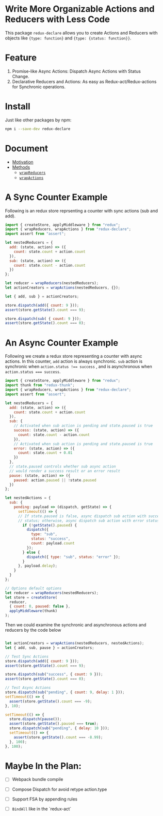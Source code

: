 # Write More Organizable Actions and Reducers with Less Code

This package `redux-declare` allows you to create Actions and Reducers with objects like
`{type: function}` and `{type: {status: function}}`.

# Feature

1.  Promise-like Async Actions: Dispatch Async Actions with Status Change.
2.  Declarative Reducers and Actions: As easy as Redux-act/Redux-actions for Synchronic operations.

# Install 

Just like other packages by npm:

```bash
npm i --save-dev redux-declare
```

# Document
* [Motivation](https://zhujinxuan.github.io/redux-declare/doc/Motivation.html)
* [Methods](https://zhujinxuan.github.io/redux-declare/doc/API/)
  * [`wrapReducers`](https://zhujinxuan.github.io/redux-declare/doc/API/wrapReducers.html)
  * [`wrapActions`](https://zhujinxuan.github.io/redux-declare/doc/API/wrapActions.html)

# A Sync Counter Example

Following is an redux store reprsenting a counter with sync actions (sub
and add).

```javascript
import { createStore, applyMiddleware } from "redux";
import { wrapReducers, wrapActions } from "redux-declare";
import assert from "assert";

let nestedReducers = {
  add: (state, action) => ({
    count: state.count + action.count
  }),
  sub: (state, action) => ({
    count: state.count - action.count
  })
};

let reducer = wrapReducers(nestedReducers);
let actionCreators = wrapActions(nestedReducers, {});

let { add, sub } = actionCreators;

store.dispatch(add({ count: 9 }));
assert(store.getState().count === 9);

store.dispatch(sub( { count: 9 }));
assert(store.getState().count === 0);
```

# An Async Counter Example

Following we create a redux store representing a counter with async actions. In
this counter, `add` action is always synchronic. `sub` action is synchronic
when `action.status !== success` , and is asynchronous when `action.status ===
success`.

```javascript
import { createStore, applyMiddleware } from "redux";
import thunk from "redux-thunk";
import { wrapReducers, wrapActions } from "redux-declare";
import assert from "assert";

let nestedReducers = {
  add: (state, action) => ({
    count: state.count + action.count
  }),
  sub: {
    // Activated when sub action is pending and state.paused is true
    success: (state, action) => ({
      count: state.count - action.count
    }),
    // Activated when sub action is pending and state.paused is true
    error: (state, action) => ({
      count: state.count + 0.01
    })
  },
  // state.paused controls whether sub async action 
  // would render a success result or an error result
  pause: (state, action) => ({
    paused: action.paused || !state.paused
  })
};

let nestedActions = {
  sub: {
    pending: payload => (dispatch, getState) => {
      setTimeout(() => {
      // If state.paused is false, async dispatch sub action with success
      // status; otherwise, async dispatch sub action with error status.
        if (!getState().paused) {
          dispatch({
            type: "sub",
            status: "success",
            count: payload.count
          });
        } else {
          dispatch({ type: "sub", status: "error" });
        }
      }, payload.delay);
    }
  }
};

// Options default options
let reducer = wrapReducers(nestedReducers);
let store = createStore(
  reducer,
  { count: 0, paused: false },
  applyMiddleware(thunk)
);
```

Then we could examine the synchronic and asynchronous actions and
reducers by the code below

```javascript

let actionCreators = wrapActions(nestedReducers, nestedActions);
let { add, sub, pause } = actionCreators;

// Test Sync Actions
store.dispatch(add({ count: 9 }));
assert(store.getState().count === 9);

store.dispatch(sub("success", { count: 9 }));
assert(store.getState().count === 0);

// Test Async Actions
store.dispatch(sub("pending", { count: 9, delay: 1 }));
setTimeout(() => {
  assert(store.getState().count === -9);
}, 10);

setTimeout(() => {
  store.dispatch(pause());
  assert(store.getState().paused === true);
  store.dispatch(sub("pending", { delay: 10 }));
  setTimeout(() => {
    assert(store.getState().count === -8.99);
  }, 100);
}, 100);
```


Maybe In the Plan:
==================

-   [ ] Webpack bundle compile
-   [ ] Compose Dispatch for avoid retype action.type
-   [ ] Support FSA by appending rules
-   [ ] `BindAll` like in the \`redux-act\`

